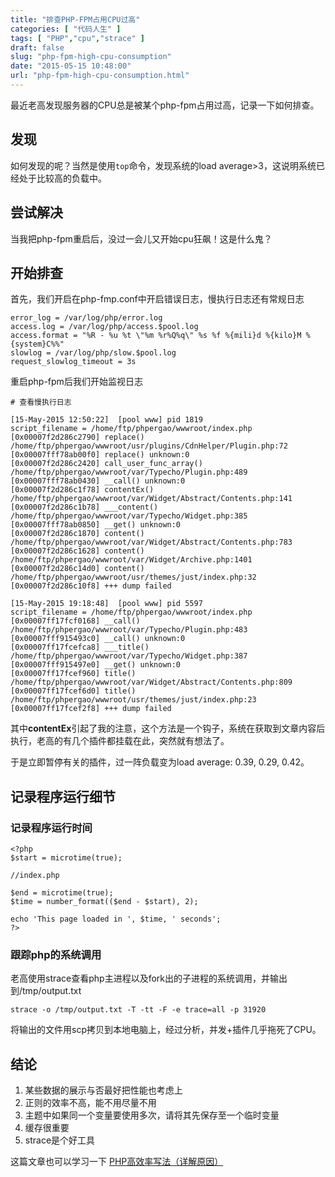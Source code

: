 ```yaml
---
title: "排查PHP-FPM占用CPU过高"
categories: [ "代码人生" ]
tags: [ "PHP","cpu","strace" ]
draft: false
slug: "php-fpm-high-cpu-consumption"
date: "2015-05-15 10:48:00"
url: "php-fpm-high-cpu-consumption.html"
---
```


最近老高发现服务器的CPU总是被某个php-fpm占用过高，记录一下如何排查。


## 发现

如何发现的呢？当然是使用`top`命令，发现系统的load average>3，这说明系统已经处于比较高的负载中。

## 尝试解决

当我把php-fpm重启后，没过一会儿又开始cpu狂飙！这是什么鬼？

## 开始排查

首先，我们开启在php-fmp.conf中开启错误日志，慢执行日志还有常规日志

```
error_log = /var/log/php/error.log
access.log = /var/log/php/access.$pool.log
access.format = "%R - %u %t \"%m %r%Q%q\" %s %f %{mili}d %{kilo}M %{system}C%%"
slowlog = /var/log/php/slow.$pool.log
request_slowlog_timeout = 3s
```

重启php-fpm后我们开始监视日志

```
# 查看慢执行日志

[15-May-2015 12:50:22]  [pool www] pid 1819
script_filename = /home/ftp/phpergao/wwwroot/index.php
[0x00007f2d286c2790] replace() /home/ftp/phpergao/wwwroot/usr/plugins/CdnHelper/Plugin.php:72
[0x00007fff78ab00f0] replace() unknown:0
[0x00007f2d286c2420] call_user_func_array() /home/ftp/phpergao/wwwroot/var/Typecho/Plugin.php:489
[0x00007fff78ab0430] __call() unknown:0
[0x00007f2d286c1f78] contentEx() /home/ftp/phpergao/wwwroot/var/Widget/Abstract/Contents.php:141
[0x00007f2d286c1b78] ___content() /home/ftp/phpergao/wwwroot/var/Typecho/Widget.php:385
[0x00007fff78ab0850] __get() unknown:0
[0x00007f2d286c1870] content() /home/ftp/phpergao/wwwroot/var/Widget/Abstract/Contents.php:783
[0x00007f2d286c1628] content() /home/ftp/phpergao/wwwroot/var/Widget/Archive.php:1401
[0x00007f2d286c14d0] content() /home/ftp/phpergao/wwwroot/usr/themes/just/index.php:32
[0x00007f2d286c10f8] +++ dump failed

[15-May-2015 19:18:48]  [pool www] pid 5597
script_filename = /home/ftp/phpergao/wwwroot/index.php
[0x00007ff17fcf0168] __call() /home/ftp/phpergao/wwwroot/var/Typecho/Plugin.php:483
[0x00007fff915493c0] __call() unknown:0
[0x00007ff17fcefca8] ___title() /home/ftp/phpergao/wwwroot/var/Typecho/Widget.php:387
[0x00007fff915497e0] __get() unknown:0
[0x00007ff17fcef960] title() /home/ftp/phpergao/wwwroot/var/Widget/Abstract/Contents.php:809
[0x00007ff17fcef6d0] title() /home/ftp/phpergao/wwwroot/usr/themes/just/index.php:23
[0x00007ff17fcef2f8] +++ dump failed
```

其中**contentEx**引起了我的注意，这个方法是一个钩子，系统在获取到文章内容后执行，老高的有几个插件都挂载在此，突然就有想法了。

于是立即暂停有关的插件，过一阵负载变为load average: 0.39, 0.29, 0.42。

## 记录程序运行细节

### 记录程序运行时间

```
<?php
$start = microtime(true);

//index.php

$end = microtime(true);
$time = number_format(($end - $start), 2);

echo 'This page loaded in ', $time, ' seconds';
?>
```

### 跟踪php的系统调用

老高使用strace查看php主进程以及fork出的子进程的系统调用，并输出到/tmp/output.txt

```
strace -o /tmp/output.txt -T -tt -F -e trace=all -p 31920
```

将输出的文件用scp拷贝到本地电脑上，经过分析，并发+插件几乎拖死了CPU。

## 结论

1. 某些数据的展示与否最好把性能也考虑上
1. 正则的效率不高，能不用尽量不用
1. 主题中如果同一个变量要使用多次，请将其先保存至一个临时变量
1. 缓存很重要
1. strace是个好工具

这篇文章也可以学习一下  [PHP高效率写法（详解原因）][1]


  [1]: http://www.open-open.com/lib/view/1332904714233#_label0